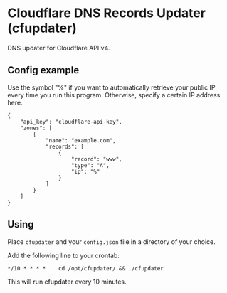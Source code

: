 # Cloudflare DNS Records Updater (cfupdater)

DNS updater for Cloudflare API v4.

## Config example

Use the symbol "%" if you want to automatically retrieve your public IP every time you run this program. Otherwise, specify a certain IP address here.

```
{
    "api_key": "cloudflare-api-key",
    "zones": [
        {
            "name": "example.com",
            "records": [
                {
                    "record": "www",
                    "type": "A",
                    "ip": "%"
                }
            ]
        }
    ]
}
```

## Using

Place `cfupdater` and your `config.json` file in a directory of your choice.

Add the following line to your crontab:

```
*/10 * * * *    cd /opt/cfupdater/ && ./cfupdater
```

This will run cfupdater every 10 minutes.